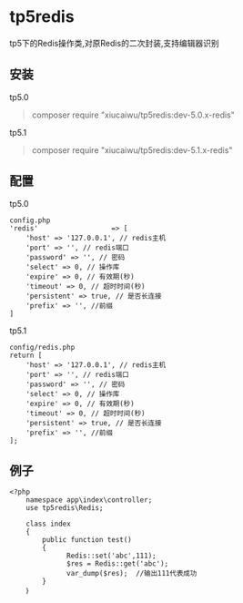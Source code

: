 # tp5redis
tp5下的Redis操作类,对原Redis的二次封装,支持编辑器识别

## 安装
tp5.0
> composer require "xiucaiwu/tp5redis:dev-5.0.x-redis"

tp5.1
> composer require "xiucaiwu/tp5redis:dev-5.1.x-redis"

## 配置
tp5.0
```
config.php
'redis'                  => [
	'host' => '127.0.0.1', // redis主机
	'port' => '', // redis端口
	'password' => '', // 密码
	'select' => 0, // 操作库
	'expire' => 0, // 有效期(秒)
	'timeout' => 0, // 超时时间(秒)
	'persistent' => true, // 是否长连接
	'prefix' => '', //前缀
]
```

tp5.1
```
config/redis.php
return [
	'host' => '127.0.0.1', // redis主机
	'port' => '', // redis端口
	'password' => '', // 密码
	'select' => 0, // 操作库
	'expire' => 0, // 有效期(秒)
	'timeout' => 0, // 超时时间(秒)
	'persistent' => true, // 是否长连接
	'prefix' => '', //前缀
];
```

## 例子
```
<?php
	namespace app\index\controller;
	use tp5redis\Redis;

	class index
	{
		public function test()
		{
			  Redis::set('abc',111);
			  $res = Redis::get('abc');
			  var_dump($res);  //输出111代表成功
		}
	｝
```
